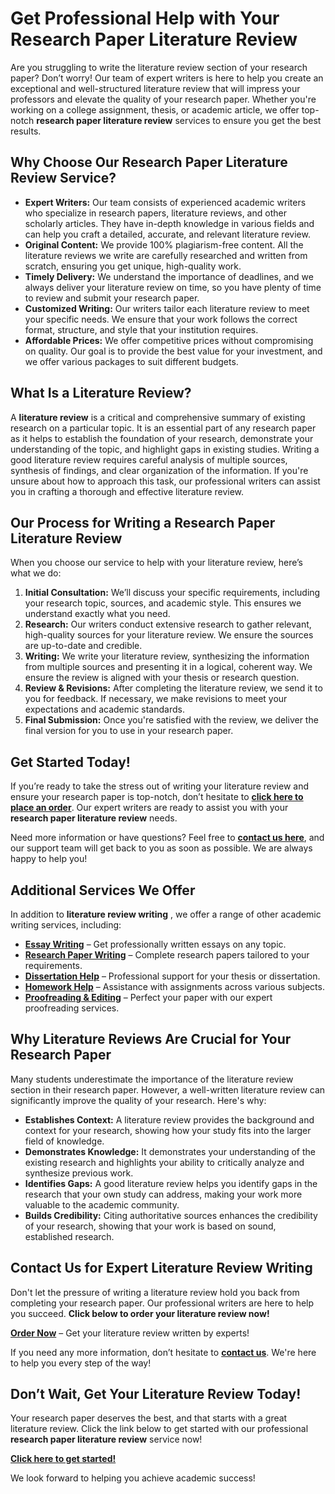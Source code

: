# Get Professional Help with Your Research Paper Literature Review

Are you struggling to write the literature review section of your research paper? Don’t worry! Our team of expert writers is here to help you create an exceptional and well-structured literature review that will impress your professors and elevate the quality of your research paper. Whether you're working on a college assignment, thesis, or academic article, we offer top-notch **research paper literature review** services to ensure you get the best results.

## Why Choose Our Research Paper Literature Review Service?

- **Expert Writers:** Our team consists of experienced academic writers who specialize in research papers, literature reviews, and other scholarly articles. They have in-depth knowledge in various fields and can help you craft a detailed, accurate, and relevant literature review.
- **Original Content:** We provide 100% plagiarism-free content. All the literature reviews we write are carefully researched and written from scratch, ensuring you get unique, high-quality work.
- **Timely Delivery:** We understand the importance of deadlines, and we always deliver your literature review on time, so you have plenty of time to review and submit your research paper.
- **Customized Writing:** Our writers tailor each literature review to meet your specific needs. We ensure that your work follows the correct format, structure, and style that your institution requires.
- **Affordable Prices:** We offer competitive prices without compromising on quality. Our goal is to provide the best value for your investment, and we offer various packages to suit different budgets.

## What Is a Literature Review?

A **literature review** is a critical and comprehensive summary of existing research on a particular topic. It is an essential part of any research paper as it helps to establish the foundation of your research, demonstrate your understanding of the topic, and highlight gaps in existing studies. Writing a good literature review requires careful analysis of multiple sources, synthesis of findings, and clear organization of the information. If you're unsure about how to approach this task, our professional writers can assist you in crafting a thorough and effective literature review.

## Our Process for Writing a Research Paper Literature Review

When you choose our service to help with your literature review, here’s what we do:

1. **Initial Consultation:** We’ll discuss your specific requirements, including your research topic, sources, and academic style. This ensures we understand exactly what you need.
2. **Research:** Our writers conduct extensive research to gather relevant, high-quality sources for your literature review. We ensure the sources are up-to-date and credible.
3. **Writing:** We write your literature review, synthesizing the information from multiple sources and presenting it in a logical, coherent way. We ensure the review is aligned with your thesis or research question.
4. **Review & Revisions:** After completing the literature review, we send it to you for feedback. If necessary, we make revisions to meet your expectations and academic standards.
5. **Final Submission:** Once you're satisfied with the review, we deliver the final version for you to use in your research paper.

## Get Started Today! 

If you’re ready to take the stress out of writing your literature review and ensure your research paper is top-notch, don’t hesitate to [**click here to place an order**](https://tinyurl.com/topessay?keyword=research+paper+literature+review). Our expert writers are ready to assist you with your **research paper literature review** needs.

Need more information or have questions? Feel free to [**contact us here**](https://tinyurl.com/topessay?keyword=research+paper+literature+review), and our support team will get back to you as soon as possible. We are always happy to help you!

## Additional Services We Offer

In addition to **literature review writing** , we offer a range of other academic writing services, including:

- [**Essay Writing**](https://tinyurl.com/topessay?keyword=research+paper+literature+review) – Get professionally written essays on any topic.
- [**Research Paper Writing**](https://tinyurl.com/topessay?keyword=research+paper+literature+review) – Complete research papers tailored to your requirements.
- [**Dissertation Help**](https://tinyurl.com/topessay?keyword=research+paper+literature+review) – Professional support for your thesis or dissertation.
- [**Homework Help**](https://tinyurl.com/topessay?keyword=research+paper+literature+review) – Assistance with assignments across various subjects.
- [**Proofreading & Editing**](https://tinyurl.com/topessay?keyword=research+paper+literature+review) – Perfect your paper with our expert proofreading services.

## Why Literature Reviews Are Crucial for Your Research Paper

Many students underestimate the importance of the literature review section in their research paper. However, a well-written literature review can significantly improve the quality of your research. Here's why:

- **Establishes Context:** A literature review provides the background and context for your research, showing how your study fits into the larger field of knowledge.
- **Demonstrates Knowledge:** It demonstrates your understanding of the existing research and highlights your ability to critically analyze and synthesize previous work.
- **Identifies Gaps:** A good literature review helps you identify gaps in the research that your own study can address, making your work more valuable to the academic community.
- **Builds Credibility:** Citing authoritative sources enhances the credibility of your research, showing that your work is based on sound, established research.

## Contact Us for Expert Literature Review Writing

Don't let the pressure of writing a literature review hold you back from completing your research paper. Our professional writers are here to help you succeed. **Click below to order your literature review now!**

[**Order Now**](https://tinyurl.com/topessay?keyword=research+paper+literature+review) – Get your literature review written by experts!

If you need any more information, don’t hesitate to [**contact us**](https://tinyurl.com/topessay?keyword=research+paper+literature+review). We're here to help you every step of the way!

## Don’t Wait, Get Your Literature Review Today!

Your research paper deserves the best, and that starts with a great literature review. Click the link below to get started with our professional **research paper literature review** service now!

[**Click here to get started!**](https://tinyurl.com/topessay?keyword=research+paper+literature+review)

We look forward to helping you achieve academic success!

